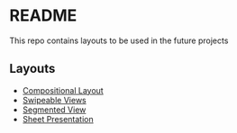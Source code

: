 # README
This repo contains layouts to be used in the future projects

## Layouts
- [Compositional Layout](https://github.com/uckmhnds/Layouts/tree/CompositionalLayout)
- [Swipeable Views](https://github.com/uckmhnds/Layouts/tree/SwipeableViews)
- [Segmented View](https://github.com/uckmhnds/Layouts/tree/SegmentedView)
- [Sheet Presentation](https://github.com/uckmhnds/Layouts/tree/SheetPresentation)
